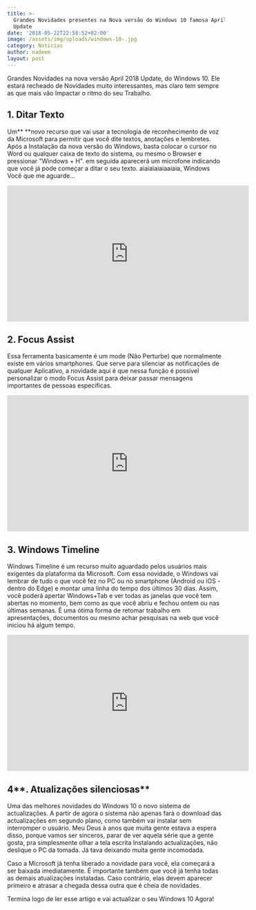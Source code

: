 ```yaml
---
title: >-
  Grandes Novidades presentes na Nova versão do Windows 10 famosa April 2018
  Update
date: '2018-05-22T22:58:52+02:00'
image: /assets/img/uploads/windows-10-.jpg
category: Noticias
author: nadeem
layout: post
---
```

Grandes Novidades na nova versão April 2018 Update, do Windows 10. Ele estará recheado de Novidades muito interessantes, mas claro tem sempre as que mais vão Impactar o ritmo do seu Trabalho.

## **1. Ditar Texto**

Um** **novo recurso que vai usar a tecnologia de reconhecimento de voz da Microsoft para permitir que você dite textos, anotações e lembretes. Após a Instalação da nova versão do Windows, basta colocar o cursor no Word ou qualquer caixa de texto do sistema, ou mesmo o Browser e pressionar "Windows + H". em seguida aparecerá um microfone indicando que você já pode começar a ditar o seu texto. aiaiaiaiaiaaiaia, Windows Você que me aguarde...

<iframe width="560" height="315" src="https://www.youtube.com/embed/OEEPWIzlI84" frameborder="0" allow="autoplay; encrypted-media" allowfullscreen></iframe>



## **2. Focus Assist**

Essa ferramenta basicamente é um mode (Não Perturbe) que normalmente existe em vários smartphones. Que serve para silenciar as notificações de qualquer Aplicativo, a novidade aqui é que nessa função é possível personalizar o modo Focus Assist para deixar passar mensagens importantes de pessoas específicas.

<iframe width="560" height="315" src="https://www.youtube.com/embed/kqIzbqTtT4s" frameborder="0" allow="autoplay; encrypted-media" allowfullscreen></iframe>



## **3. Windows Timeline**

Windows Timeline é um recurso muito aguardado pelos usuários mais exigentes da plataforma da Microsoft. Com essa novidade, o Windows vai lembrar de tudo o que você fez no PC ou no smartphone (Android ou iOS - dentro do Edge) e montar uma linha do tempo dos últimos 30 dias. Assim, você poderá apertar Windows+Tab e ver todas as janelas que você tem abertas no momento, bem como as que você abriu e fechou ontem ou nas últimas semanas. É uma ótima forma de retomar trabalho em apresentações, documentos ou mesmo achar pesquisas na web que você iniciou há algum tempo.

<iframe width="560" height="315" src="https://www.youtube.com/embed/nNdirfTlU4E" frameborder="0" allow="autoplay; encrypted-media" allowfullscreen></iframe>



## 4**. Atualizações silenciosas**

Uma das melhores novidades do Windows 10 o novo sistema de actualizações. A partir de agora o sistema não apenas fará o download das actualizações em segundo plano, como também vai instalar sem interromper o usuário. Meu Deus à anos que muita gente estava a espera disso, porque vamos ser sinceros, parar de ver aquela série que a gente gosta, pra simplesmente olhar a tela escrita Instalando actualizações, não deslique o PC da tomada. Já tava deixando muita gente incomodada.

Caso a Microsoft já tenha liberado a novidade para você, ela começará a ser baixada imediatamente. É importante também que você já tenha todas as demais atualizações instaladas. Caso contrário, elas devem aparecer primeiro e atrasar a chegada dessa outra que é cheia de novidades. 

Termina logo de ler esse artigo e vai actualizar o seu Windows 10 Agora!
